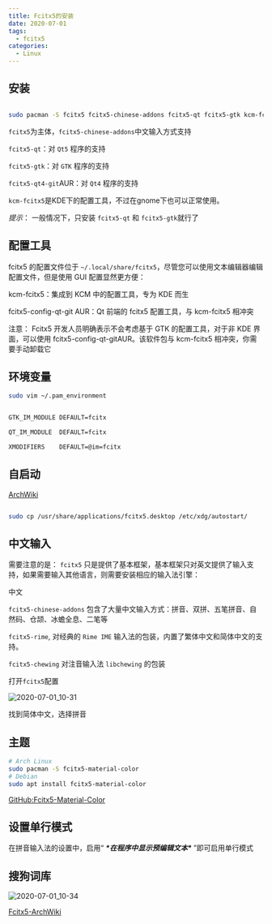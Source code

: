 ```yaml
---
title: Fcitx5的安装
date: 2020-07-01
tags:
  - fcitx5
categories:
  - Linux
---
```


## 安装


```bash

sudo pacman -S fcitx5 fcitx5-chinese-addons fcitx5-qt fcitx5-gtk kcm-fcitx5

```

`fcitx5`为主体，`fcitx5-chinese-addons`中文输入方式支持

`fcitx5-qt`：对 `Qt5` 程序的支持

`fcitx5-gtk`：对 `GTK` 程序的支持

`fcitx5-qt4-git`AUR：对 `Qt4` 程序的支持

`kcm-fcitx5`是KDE下的配置工具，不过在gnome下也可以正常使用。

*_提示_*： 一般情况下，只安装 `fcitx5-qt` 和 `fcitx5-gtk`就行了

## 配置工具

fcitx5 的配置文件位于 `~/.local/share/fcitx5`，尽管您可以使用文本编辑器编辑配置文件，但是使用 GUI 配置显然更方便：

kcm-fcitx5：集成到 KCM 中的配置工具，专为 KDE 而生

fcitx5-config-qt-git AUR：Qt 前端的 fcitx5 配置工具，与 kcm-fcitx5 相冲突

注意： Fcitx5 开发人员明确表示不会考虑基于 GTK 的配置工具，对于非 KDE 界面，可以使用 fcitx5-config-qt-gitAUR。该软件包与 kcm-fcitx5 相冲突，你需要手动卸载它

## 环境变量

```bash
sudo vim ~/.pam_environment
```

```bash

GTK_IM_MODULE DEFAULT=fcitx

QT_IM_MODULE  DEFAULT=fcitx

XMODIFIERS    DEFAULT=@im=fcitx

```

## 自启动

[ArchWiki](https://wiki.archlinux.org/index.php/Fcitx_(%E7%AE%80%E4%BD%93%E4%B8%AD%E6%96%87)#%E6%A1%8C%E9%9D%A2%E7%8E%AF%E5%A2%83%E4%B8%8B%E8%87%AA%E5%8A%A8%E5%90%AF%E5%8A%A8)


```bash

sudo cp /usr/share/applications/fcitx5.desktop /etc/xdg/autostart/

```

## 中文输入

需要注意的是： `fcitx5` 只是提供了基本框架，基本框架只对英文提供了输入支持，如果需要输入其他语言，则需要安装相应的输入法引擎：

中文

`fcitx5-chinese-addons` 包含了大量中文输入方式：拼音、双拼、五笔拼音、自然码、仓颉、冰蟾全息、二笔等

`fcitx5-rime`, 对经典的 `Rime IME` 输入法的包装，内置了繁体中文和简体中文的支持。

`fcitx5-chewing` 对注音输入法 `libchewing` 的包装

打开`fcitx5`配置

![2020-07-01_10-31](https://gitee.com/snowyan/image/raw/master/1593570944_20200701103319835_390499672.png)

找到简体中文，选择拼音

## 主题

```bash
# Arch Linux
sudo pacman -S fcitx5-material-color
# Debian 
sudo apt install fcitx5-material-color
```

[GitHub:Fcitx5-Material-Color](https://github.com/hosxy/Fcitx5-Material-Color)

## 设置单行模式

在拼音输入法的设置中，启用“ ***\*在程序中显示预编辑文本\**** ”即可启用单行模式

## 搜狗词库

![2020-07-01_10-34](https://gitee.com/snowyan/image/raw/master/1593570945_20200701103526160_1345697393.png)

[Fcitx5-ArchWiki](https://wiki.archlinux.org/index.php/Fcitx5_(%E7%AE%80%E4%BD%93%E4%B8%AD%E6%96%87))